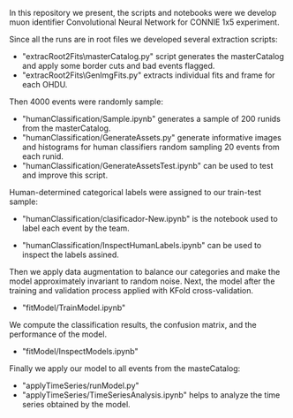 In this repository we present, the scripts and notebooks were we develop muon identifier Convolutional Neural Network for CONNIE 1x5 experiment.

Since all the runs are in root files we developed several extraction scripts:

- "extracRoot2Fits\masterCatalog.py" script generates the masterCatalog and apply some border cuts and bad events flagged.
- "extracRoot2Fits\GenImgFits.py" extracts individual fits and frame for each OHDU.

Then 4000 events were randomly sample:

- "humanClassification/Sample.ipynb" generates a sample of 200 runids from the masterCatalog.
- "humanClassification/GenerateAssets.py" generate informative images and histograms for human classifiers random sampling 20 events from each runid.
- "humanClassification/GenerateAssetsTest.ipynb" can be used to test and improve this script.

Human-determined categorical labels were assigned to our train-test sample:

- "humanClassification/clasificador-New.ipynb" is the notebook used to label each event by the team.

- "humanClassification/InspectHumanLabels.ipynb" can be used to inspect the labels assined.

Then we apply data augmentation to balance our categories and make the model approximately invariant to random noise. Next, the model after the training and validation process applied with KFold cross-validation.

- "fitModel/TrainModel.ipynb"

We compute the classification results, the confusion matrix, and the performance of the model.

- "fitModel/InspectModels.ipynb"

Finally we apply our model to all events from the masteCatalog:

- "applyTimeSeries/runModel.py"
- "applyTimeSeries/TimeSeriesAnalysis.ipynb" helps to analyze the time series obtained by the model.
